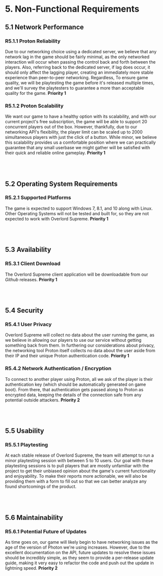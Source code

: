 
# 5. Non-Functional Requirements

## 5.1 Network Performance
### R5.1.1 Proton Reliability
Due to our networking choice using a dedicated server, we believe that any network lag in the game should be fairly minimal, as the only networked interaction will occur when passing the control back and forth between the players. Also, referring back to the dedicated server, if lag does occur, it should only affect the lagging player, creating an immediately more stable experience than peer-to-peer networking. Regardless, To ensure game quality, we will be playtesting the game before it's released multiple times, and we'll survey the playtesters to guarantee a more than acceptable quality for the game. **Priority 1**

### R5.1.2 Proton Scalability
We want our game to have a healthy option with its scalability, and with our current project's free subscription, the game will be able to support 20 concurrent players out of the box. However, thankfully, due to our networking API's flexibility, the player limit can be scaled up to 2000 simultaneous players with just the click of a button. While minor, we believe this scalability provides us a comfortable position where we can practically guarantee that any small userbase we might gather will be satisfied with their quick and reliable online gameplay. **Priority 1**
<br/>
<br/>
<br/>
<br/>

## 5.2  Operating System Requirements
### R5.2.1 Supported Platforms
The game is expected to support Windows 7, 8.1, and 10 along with Linux. Other Operating Systems will not be tested and built for, so they are not expected to work with Overlord Supreme. **Priority 1**
<br/>
<br/>
<br/>
<br/>

## 5.3 Availability
### R5.3.1 Client Download
The Overlord Supreme client application will be downloadable from our *Github* releases. **Priority 1**
<br/>
<br/>
<br/>
<br/>

## 5.4 Security
### R5.4.1 User Privacy
Overlord Supreme will collect no data about the user running the game, as we believe in allowing our players to use our service without getting something back from them. In furthering our considerations about privacy, the networking tool Proton itself collects no data about the user aside from their IP and their unique Proton authentication code. **Priority 1** 

### R5.4.2 Network Authentication / Encryption
To connect to another player using Proton, all we ask of the player is their authentication key (which should be automatically generated on game boot). From there, that authentication gets passed along to Proton as encrypted data, keeping the details of the connection safe from any potential outside attackers. **Priority 2** 
<br/>
<br/>
<br/>
<br/>

## 5.5 Usability
### R5.5.1 Playtesting
At each stable release of Overlord Supreme, the team will attempt to run a minor playtesting session with between 5 to 10 users. Our goal with these playtesting sessions is to pull players that are mostly unfamiliar with the project to get their unbiased opinion about the game's current functionality and enjoyability. To make their reports more actionable, we will also be providing them with a form to fill out so that we can better analyze any found shortcomings of the product.
<br/>
<br/>
<br/>
<br/>

## 5.6 Maintainability
### R5.6.1 Potential Future of Updates
As time goes on, our game will likely begin to have networking issues as the age of the version of Photon we're using increases. However, due to the excellent documentation on the API, future updates to resolve these issues should be incredibly simple, as they seem to provide a per-release update guide, making it very easy to refactor the code and push out the update in lightning speed. **Priority 2**
<br/>
<br/>
<br/>
<br/>

